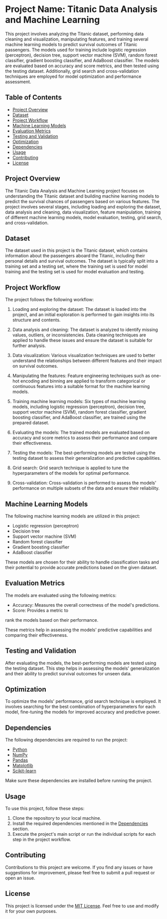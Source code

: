 # Project Name: Titanic Data Analysis and Machine Learning

This project involves analyzing the Titanic dataset, performing data cleaning and visualization, manipulating features, and training several machine learning models to predict survival outcomes of Titanic passengers. The models used for training include logistic regression (perceptron), decision tree, support vector machine (SVM), random forest classifier, gradient boosting classifier, and AdaBoost classifier. The models are evaluated based on accuracy and score metrics, and then tested using the testing dataset. Additionally, grid search and cross-validation techniques are employed for model optimization and performance assessment.

## Table of Contents

- [Project Overview](#project-overview)
- [Dataset](#dataset)
- [Project Workflow](#project-workflow)
- [Machine Learning Models](#machine-learning-models)
- [Evaluation Metrics](#evaluation-metrics)
- [Testing and Validation](#testing-and-validation)
- [Optimization](#optimization)
- [Dependencies](#dependencies)
- [Usage](#usage)
- [Contributing](#contributing)
- [License](#license)

## Project Overview

The Titanic Data Analysis and Machine Learning project focuses on understanding the Titanic dataset and building machine learning models to predict the survival chances of passengers based on various features. The project involves several stages, including loading and exploring the dataset, data analysis and cleaning, data visualization, feature manipulation, training of different machine learning models, model evaluation, testing, grid search, and cross-validation.

## Dataset

The dataset used in this project is the Titanic dataset, which contains information about the passengers aboard the Titanic, including their personal details and survival outcomes. The dataset is typically split into a training set and a testing set, where the training set is used for model training and the testing set is used for model evaluation and testing.

## Project Workflow

The project follows the following workflow:

1. Loading and exploring the dataset: The dataset is loaded into the project, and an initial exploration is performed to gain insights into its structure and contents.

2. Data analysis and cleaning: The dataset is analyzed to identify missing values, outliers, or inconsistencies. Data cleaning techniques are applied to handle these issues and ensure the dataset is suitable for further analysis.

3. Data visualization: Various visualization techniques are used to better understand the relationships between different features and their impact on survival outcomes.

4. Manipulating the features: Feature engineering techniques such as one-hot encoding and binning are applied to transform categorical or continuous features into a suitable format for the machine learning models.

5. Training machine learning models: Six types of machine learning models, including logistic regression (perceptron), decision tree, support vector machine (SVM), random forest classifier, gradient boosting classifier, and AdaBoost classifier, are trained using the prepared dataset.

6. Evaluating the models: The trained models are evaluated based on accuracy and score metrics to assess their performance and compare their effectiveness.

7. Testing the models: The best-performing models are tested using the testing dataset to assess their generalization and predictive capabilities.

8. Grid search: Grid search technique is applied to tune the hyperparameters of the models for optimal performance.

9. Cross-validation: Cross-validation is performed to assess the models' performance on multiple subsets of the data and ensure their reliability.

## Machine Learning Models

The following machine learning models are utilized in this project:

- Logistic regression (perceptron)
- Decision tree
- Support vector machine (SVM)
- Random forest classifier
- Gradient boosting classifier
- AdaBoost classifier

These models are chosen for their ability to handle classification tasks and their potential to provide accurate predictions based on the given dataset.

## Evaluation Metrics

The models are evaluated using the following metrics:

- Accuracy: Measures the overall correctness of the model's predictions.
- Score: Provides a metric to

 rank the models based on their performance.

These metrics help in assessing the models' predictive capabilities and comparing their effectiveness.

## Testing and Validation

After evaluating the models, the best-performing models are tested using the testing dataset. This step helps in assessing the models' generalization and their ability to predict survival outcomes for unseen data.

## Optimization

To optimize the models' performance, grid search technique is employed. It involves searching for the best combination of hyperparameters for each model, fine-tuning the models for improved accuracy and predictive power.

## Dependencies

The following dependencies are required to run the project:

- [Python](https://www.python.org/downloads/) 
- [NumPy](https://numpy.org/)
- [Pandas](https://pandas.pydata.org/)
- [Matplotlib](https://matplotlib.org/)
- [Scikit-learn](https://scikit-learn.org/stable/)

Make sure these dependencies are installed before running the project.

## Usage

To use this project, follow these steps:

1. Clone the repository to your local machine.
2. Install the required dependencies mentioned in the [Dependencies](#dependencies) section.
3. Execute the project's main script or run the individual scripts for each step in the project workflow.

## Contributing

Contributions to this project are welcome. If you find any issues or have suggestions for improvement, please feel free to submit a pull request or open an issue.

## License

This project is licensed under the [MIT License](LICENSE). Feel free to use and modify it for your own purposes.
